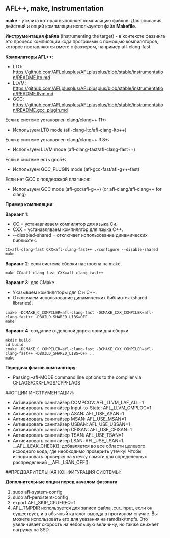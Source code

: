 ## AFL++, make, Instrumentation  

**make** - утилита которая выполняет компиляцию файлов. Для описания действий и опций компиляции используется файл **Makefile**.  

**Инструментация файла** (Instrumenting the target) - в контексте фаззинга это процесс компиляции кода программы с помощью компиляторов, которое поставляются вмете с фаззером, например afl-clang-fast.  

**Компиляторы AFL++**:  
  -  LTO: https://github.com/AFLplusplus/AFLplusplus/blob/stable/instrumentation/README.lto.md
  -  LLVM: https://github.com/AFLplusplus/AFLplusplus/blob/stable/instrumentation/README.llvm.md
  -  GCC: https://github.com/AFLplusplus/AFLplusplus/blob/stable/instrumentation/README.gcc_plugin.md
  
Если в системе установлен clang/clang++ 11+:
-  Используем LTO mode (afl-clang-lto/afl-clang-lto++)

Если в системе установлен clang/clang++ 3.8+:  
-  Используем LLVM mode (afl-clang-fast/afl-clang-fast++)

Если в системе есть gcc5+:  
-  Используем GCC_PLUGIN mode (afl-gcc-fast/afl-g++-fast)

Если нет GCC с поддержкой плагинов:  
-  Используем GCC mode (afl-gcc/afl-g++) (or afl-clang/afl-clang++ for clang)


**Пример компиляции**:  

**Вариант 1**: 
- CC = устанавливаем компилятор для языка Си.  
- СХХ = устанавляваем компилятор для языка С++.  
- --disabled-shared = отключает использование динамических библиотек.  
```
CC=afl-clang-fast CXX=afl-clang-fast++ ./configure --disable-shared
make
```

**Вариант 2**: если система сборки настроена на make.
```
make CC=afl-clang-fast CXX=afl-clang-fast++
```

**Вариант 3**: для CMake  
- Указываем компиляторы для C и C++.
- Отключаем использование динамических библиотек (shared libraries).  
```
cmake -DCMAKE_C_COMPILER=afl-clang-fast -DCMAKE_CXX_COMPILER=afl-clang-fast++ -DBUILD_SHARED_LIBS=OFF .  
make  
```

**Вариант 4**: создание отдельной директории для сборки  
```
mkdir build
cd build
cmake -DCMAKE_C_COMPILER=afl-clang-fast -DCMAKE_CXX_COMPILER=afl-clang-fast++ -DBUILD_SHARED_LIBS=OFF ..
make
```

**Передача флагов компилятору**:  
- Passing –afl-MODE command line options to the compiler via CFLAGS/CXXFLAGS/CPPFLAGS

##ОПЦИИ ИНСТРУМЕНТАЦИИ:    
 - Активировать санитайзер COMPCOV: AFL_LLVM_LAF_ALL=1
 - Активировать санитайзер Input-to-State: AFL_LLVM_CMPLOG=1  
 - Активировать санитайзер ASAN: AFL_USE_ASAN=1
 - Активировать санитайзер MSAN: AFL_USE_MSAN=1
 - Активировать санитайзер USBAN: AFL_USE_UBSAN=1
 - Активировать санитайзер CFISAN: AFL_USE_CFISAN=1
 - Активировать санитайзер TSAN: AFL_USE_TSAN=1
 - Активировать санитайзер LSAN: AFL_USE_LSAN=1. __AFL_LEAK_CHECK(); добавляется во все области целевого исходного кода, где необходимо проверить утечку! Чтобы игнорировать проверку на утечку памяти для определенных распределений __AFL_LSAN_OFF();  


##ПРЕДВАРИТЕЛЬНАЯ КОНФИГУРАЦИЯ СИСТЕМЫ:  

**Дополнительные опции перед началом фаззинга**:  
1. sudo afl-system-config  
2. sudo afl-persistent-config
3. export AFL_SKIP_CPUFREQ=1
4. AFL_TMPDIR используется для записи файла .cur_input, если он существует, и в обычный каталог вывода в противном случае. Вы можете использовать его для указания на ramdisk/tmpfs. Это увеличивает скорость на небольшую величину, но также снижает нагрузку на SSD.  


